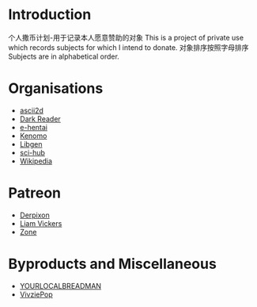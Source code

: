 # Introduction
个人撒币计划-用于记录本人愿意赞助的对象
This is a project of private use which records subjects for which I intend to donate.
对象排序按照字母排序
Subjects are in alphabetical order.
# Organisations
- [ascii2d](https://ascii2d.net/readme) 
- [Dark Reader](https://opencollective.com/darkreader/donate)
- [e-hentai](https://e-hentai.org/bitcoin.php)
- [Kenomo](https://kemono.party/support)
- [Libgen](https://libgen.life/viewtopic.php?p=79795#p79795)
- [sci-hub](https://sci-hub.se/donate)
- [Wikipedia](https://donate.wikimedia.org/w/index.php?title=Special:LandingPage&country=SG&uselang=zh-cn&utm_medium=spontaneous&utm_source=fr-redir&utm_campaign=spontaneous)
# Patreon
- [Derpixon](https://www.patreon.com/derpixon)
- [Liam Vickers](https://www.patreon.com/LiamVickersAnimation)
- [Zone](https://www.patreon.com/zone)
# Byproducts and Miscellaneous
- [YOURLOCALBREADMAN](https://www.teepublic.com/user/voidcollective?utm_source=designer&utm_medium=social&utm_campaign=k8PnZ8AtQ5g)
- [VivziePop](https://sharkrobot.com/collections/vivziepop)
